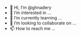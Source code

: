 - 👋 Hi, I’m @ghnadery
- 👀 I’m interested in ...
- 🌱 I’m currently learning ...
- 💞️ I’m looking to collaborate on ...
- 📫 How to reach me ...

<!---
ghnadery/ghnadery is a ✨ special ✨ repository because its `README.md` (this file) appears on your GitHub profile.
You can click the Preview link to take a look at your changes.
--->
